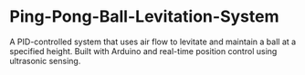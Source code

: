 # Ping-Pong-Ball-Levitation-System
A PID-controlled system that uses air flow to levitate and maintain a ball at a specified height. Built with Arduino and real-time position control using ultrasonic sensing.
